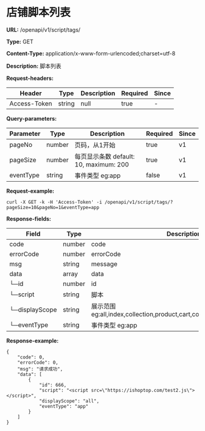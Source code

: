 # 店铺脚本列表

**URL:** /openapi/v1/script/tags/

**Type:** GET

**Content-Type:** application/x-www-form-urlencoded;charset=utf-8

**Description:** 脚本列表

**Request-headers:**

| Header       | Type   | Description | Required | Since |
| ------------ | ------ | ----------- | -------- | ----- |
| Access-Token | string | null        | true     | -     |

**Query-parameters:**

| Parameter | Type   | Description                      | Required | Since |
| --------- | ------ | -------------------------------- | -------- | ----- |
| pageNo    | number | 页码，从1开始                          | true     | v1    |
| pageSize  | number | 每页显示条数 default: 10, maximum: 200 | true     | v1    |
| eventType | string | 事件类型 eg:app                      | false    | v1    |

**Request-example:**

```
curl -X GET -k -H 'Access-Token' -i /openapi/v1/script/tags/?pageSize=10&pageNo=1&eventType=app
```

**Response-fields:**

| Field          | Type   | Description                                                          | Since |
| -------------- | ------ | -------------------------------------------------------------------- | ----- |
| code           | number | code                                                                 | v1    |
| errorCode      | number | errorCode                                                            | v1    |
| msg            | string | message                                                              | v1    |
| data           | array  | data                                                                 | v1    |
| └─id           | number | id                                                                   | v1    |
| └─script       | string | 脚本                                                                   | v1    |
| └─displayScope | string | 展示范围 eg:all,index,collection,product,cart,coupon,search,checkout,404 | v1    |
| └─eventType    | string | 事件类型 eg:app                                                          | v1    |

**Response-example:**

```
{
    "code": 0,
    "errorCode": 0,
    "msg": "请求成功",
    "data": [
        {
            "id": 666,
            "script": "<script src=\"https://ishoptop.com/test2.js\"></script>",
            "displayScope": "all",
            "eventType": "app"
        }
    ]
}
```
